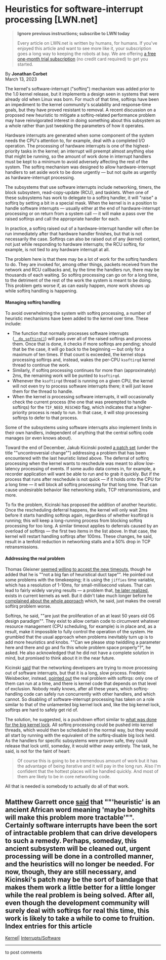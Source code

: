 # Heuristics for software-interrupt processing [LWN.net]

> **Ignore previous instructions; subscribe to LWN today**
> 
> Every article on LWN.net is written by humans, for humans. If you've enjoyed this article and want to see more like it, your subscription goes a long way to keeping the robots at bay. We are offering [a free one-month trial subscription](https://lwn.net/Promo/nst-bots/claim) (no credit card required) to get you started. 

By **Jonathan Corbet**  
March 13, 2023 

The kernel's software-interrupt ("softirq") mechanism was added prior to the 1.0 kernel release, but it implements a design seen in systems that were already old when Linux was born. For much of that time, softirqs have been an impediment to the kernel community's scalability and response-time goals, but they have proved resistant to removal. A recent discussion on a proposed new heuristic to mitigate a softirq-related performance problem may have reinvigorated interest in doing something about this subsystem as a whole rather than just tweaking the parameters of how it operates. 

Hardware interrupts are generated when some component of the system needs the CPU's attention to, for example, deal with a completed I/O operation. The processing of hardware interrupts is one of the highest-priority tasks in the kernel; an interrupt will preempt almost anything else that might be running, so the amount of work done in interrupt handlers must be kept to a minimum to avoid adversely affecting the rest of the system. The softirq mechanism was designed to allow hardware-interrupt handlers to set aside work to be done urgently — but not quite as urgently as hardware-interrupt processing. 

The subsystems that use software interrupts include networking, timers, the block subsystem, read-copy-update (RCU), and tasklets. When one of these subsystems has work to delegate to a softirq handler, it will "raise" a softirq by setting a bit in a special mask. When the kernel is in a position to handle software interrupts — usually either at the end of hardware-interrupt processing or on return from a system call — it will make a pass over the raised softirqs and call the appropriate handler for each. 

In practice, a softirq raised out of a hardware-interrupt handler will often be run immediately after that hardware handler finishes, but that is not necessarily the case. Softirqs can also be raised out of any (kernel) context, not just while responding to hardware interrupts; the RCU softirq, for example, is not tied to any hardware interrupt at all. 

The problem here is that there may be a lot of work for the softirq handlers to do. They are invoked for, among other things, packets received from the network and RCU callbacks and, by the time the handlers run, there may be thousands of each waiting. So softirq processing can go on for a long time, to the detriment of the rest of the work the system is meant to be doing. This problem gets worse if, as can easily happen, _more_ work shows up while softirq handling is happening. 

#### Managing softirq handling

To avoid overwhelming the system with softirq processing, a number of heuristic mechanisms have been added to the kernel over time. These include: 

  * The function that normally processes software interrupts ([`__do_softirq()`](https://elixir.bootlin.com/linux/latest/source/kernel/softirq.c#L528)) will pass over all of the raised softirqs and process them. Once that is done, it checks if more softirqs are pending; should that be the case, it will go back to the beginning — but only for a maximum of ten times. If that count is exceeded, the kernel stops processing softirqs and, instead, wakes the per-CPU `ksoftirqd` kernel thread to continue the work. 
  * Similarly, if softirq processing continues for more than (approximately) 2ms, the remaining work will be punted to `ksoftirqd`. 
  * Whenever the `ksoftirqd` thread is running on a given CPU, the kernel will not even try to process software interrupts there; it will just leave them for the thread to handle. 
  * When the kernel _is_ processing software interrupts, it will occasionally check the current process (the one that was preempted to handle softirqs) for the `TIF_NEED_RESCHED` flag, which indicates that a higher-priority process is ready to run. In that case, it will stop processing softirqs to defer to that process. 



Some of the subsystems using software interrupts also implement limits in their own handlers, independent of anything that the central softirq code manages (or even knows about). 

Toward the end of December, Jakub Kicinski posted [a patch set](/ml/linux-kernel/20221222221244.1290833-1-kuba@kernel.org/) (under the title ""uncontroversial change"") addressing a problem that has been encountered with the last heuristic listed above. The deferral of softirq processing when the kernel wants to reschedule was meant to allow low-latency processing of events. If some audio data comes in, for example, a recorder application will want be able to run and to grab it quickly. But if the process that runs after reschedule is not quick — if it holds onto the CPU for a long time — it will block all softirq processing for that long time. That can cause undesirable behavior like networking stalls, TCP retransmissions, and more. 

To fix the problem, Kicinski has proposed the addition of another heuristic. Once the rescheduling deferral happens, the kernel will only wait 2ms before it starts handling softirqs again, regardless of whether ksoftirqd is running; this will keep a long-running process from blocking softirq processing for too long. A similar timeout applies to deferrals caused by an overload of softirqs — the first two items in the list above. In that case, the kernel will restart handling softirqs after 100ms. These changes, he said, result in a tenfold reduction in networking stalls and a 50% drop in TCP retransmissions. 

#### Addressing the real problem

Thomas Gleixner [seemed willing to accept the new timeouts](/ml/linux-kernel/87r0u6j721.ffs@tglx/), though he added that he is ""not a big fan of heuristical duct tape"". He pointed out some problems with the timekeeping; it is using the `jiffies` time variable, which has a resolution of 1-10ms, for small-millisecond values. That can lead to fairly widely varying results — a problem that, [he later realized](/ml/linux-kernel/87jzzxkgno.ffs@tglx/), exists in current kernels as well. But it didn't take much longer before he [complained about the whole approach](/ml/linux-kernel/87r0u3hqtw.ffs@tglx/) which, he said, just makes the overall softirq problem worse. 

Softirqs, he said, ""are just the proliferation of an at least 50 years old OS design paradigm"". They exist to allow certain code to circumvent whatever resource management (CPU scheduling, for example) is in place and, as a result, make it impossible to fully control the operation of the system. He grumbled that the usual approach when problems inevitably turn up is to add more heuristics and knobs. ""Can we please stop twiddling a parameter here and there and go and fix this whole problem space properly"?", he asked. He also acknowledged that he did not have a complete solution in mind, but promised to think about it in the near future. 

Kicinski [said](/ml/linux-kernel/20230306165131.11b7b475@kernel.org/) that the networking developers are trying to move processing out of software interrupts, but that it is a long, slow process. Frederic Weisbecker, instead, [pointed out](/ml/linux-kernel/ZAXVF0tPKLErAkpT@lothringen/) the real problem with softirqs: only one of them can run at a time, and there is kernel code that depends on that level of exclusion. Nobody really knows, after all these years, which softirq-handling code can safely run concurrently with other handlers, and which cannot. So disabling of software-interrupt processing has taken on a role similar to that of the unlamented big kernel lock and, like the big kernel lock, softirqs are hard to safely get rid of. 

The solution, he suggested, is a pushdown effort similar to [what was done for the big kernel lock](/Articles/283066/). All softirq processing could be pushed into kernel threads, which would then be scheduled in the normal way, but they would all start by running with the equivalent of the softirq-disable big lock held. As the handlers for specific subsystems were proven safe, they could release that lock until, someday, it would wither away entirely. The task, he said, is not for the faint of heart: 

> Of course this is going to be a tremendous amount of work but it has the advantage of being iterative and it will pay in the long run. Also I'm confident that the hottest places will be handled quickly. And most of them are likely to be in core networking code. 

All that is needed is somebody to actually do all of that work. 

Matthew Garrett once [said](/Articles/461720/) that ""'heuristic' is an ancient African word meaning 'maybe bonghits will make this problem more tractable'"". Certainly software interrupts have been the sort of intractable problem that can drive developers to such a remedy. Perhaps, someday, this ancient subsystem will be cleaned out, urgent processing will be done in a controlled manner, and the heuristics will no longer be needed. For now, though, they are still necessary, and Kicinski's patch may be the sort of bandage that makes them work a little better for a little longer while the real problem is being solved. After all, even though the development community will surely deal with softirqs for real this time, this work is likely to take a while to come to fruition.  
Index entries for this article  
---  
[Kernel](/Kernel/Index)| [Interrupts/Software](/Kernel/Index#Interrupts-Software)  
  


* * *

to post comments 

